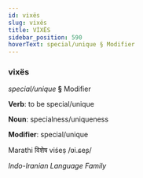 ```yaml
---
id: vixës
slug: vixës
title: VİXËS
sidebar_position: 590
hoverText: special/unique § Modifier
---
```


### vixës

*special/unique* **§** Modifier

**Verb**: to be special/unique

**Noun**: specialness/uniqueness

**Modifier**: special/unique

Marathi विशेष viśeṣ /ʋi.ɕeʂ/

*Indo-Iranian Language Family*